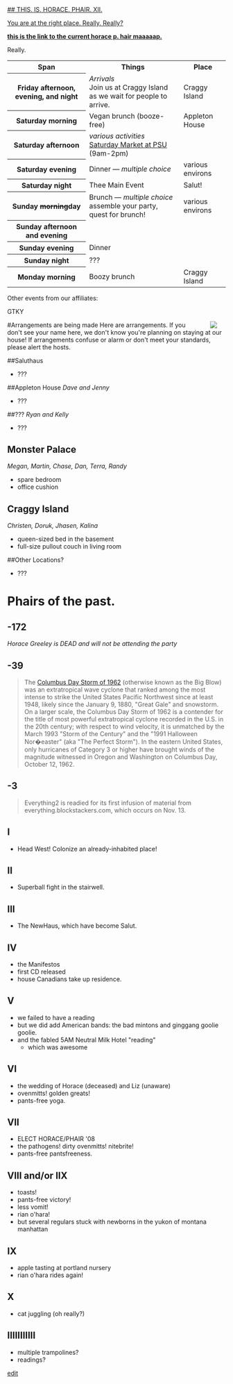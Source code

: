 <a class="anchor" href="#look-at-me" name="look-at-me">
## THIS. IS. HORACE. PHAIR. XII.

You are at the right place. Really. Really?

<strong><a href="http://goo.gl/maps/OFoWI">this is the link to the current horace p. hair maaaaap.</a></strong>

Really.

<table width="80%" cellspacing="0" cellpadding="3"><tr><th>Span</th><th>Things</th><th>Place</th></tr>

<tr><th>Friday afternoon, evening, and night</th><td><em>Arrivals</em><br />
Join us at Craggy Island as we wait for people to arrive.</td><td>Craggy Island</td></tr>

<tr><th>Saturday morning</th><td>Vegan brunch (booze-free)</td><td>Appleton House</td></tr>

<tr><th>Saturday afternoon</th><td><em>various activities</em><br />
<a href="http://www.portlandfarmersmarket.org/markets/psu/">Saturday Market at PSU</a> (9am-2pm)<br />
</td><td>
</td></tr>

<tr><th>Saturday evening</th><td>Dinner &mdash; <em>multiple choice</em><br />
</td><td>various environs
</td></tr>

<tr><th>Saturday night</th><td>Thee Main Event<br />
</td><td>Salut!
</td></tr>

<tr><th>Sunday <strike>morning</strike>day</th><td>Brunch &mdash;
<em>multiple choice</em><br />
assemble your party, quest for brunch!
</td><td>various environs
</td></tr>

<tr><th>Sunday afternoon and evening</th><td>
</td><td>
</td></tr>

<tr><th>Sunday evening</th><td>Dinner<br />
</td><td>
</td></tr>

<tr><th>Sunday night</th><td> ??? <br />
</td><td>
</td></tr>

<tr><th>Monday morning</th><td>Boozy brunch</td><td>Craggy Island</td></tr>
</table>



Other events from our affiliates:
 
<div class="backgroundtext"><span class="backgroundtext">GTKY</span></div>

#Arrangements are being made
<img src="http://img84.imageshack.us/img84/2983/rowanandpaulanimationaf0.gif" align="right" hspace="20">Here are arrangements. If you don't see your name here, we don't know you're planning on staying at our house! If arrangements confuse or alarm or don't meet your standards, please alert the hosts.

##Saluthaus
<em></em>
* ???

##Appleton House
<em>Dave and Jenny</em>
* ???

##???
<em>Ryan and Kelly</em>
* ???

## Monster Palace
<em>Megan, Martin, Chase, Dan, Terra, Randy</em>

* spare bedroom
* office cushion

## Craggy Island
<em>Christen, Doruk, Jhasen, Kalina</em>

* queen-sized bed in the basement
* full-size pullout couch in living room

##Other Locations?
* ???
 

# <a name="will_happen"></a><span title="something witty">Phairs of the past.</span>

## -172
<em>Horace Greeley is DEAD and will not be attending the
party</em>

## -39
> The [Columbus Day Storm of 1962](http://en.wikipedia.org/wiki/Columbus_Day_Storm_of_1962) 
> (otherwise known as the Big Blow) was an extratropical wave cyclone that ranked among the most 
> intense to strike the United States Pacific Northwest since at least 1948, likely since the 
> January 9, 1880, "Great Gale" and snowstorm. On a larger scale, the Columbus Day Storm of 1962 is 
> a contender for the title of most powerful extratropical cyclone recorded in the U.S. in the 20th 
> century; with respect to wind velocity, it is unmatched by the March 1993 "Storm of the Century" 
> and the "1991 Halloween Nor�easter" (aka "The Perfect Storm"). In the eastern United States, only 
> hurricanes of Category 3 or higher have brought winds of the magnitude witnessed in Oregon and 
> Washington on Columbus Day, October 12, 1962.

## -3
> Everything2 is readied for its first infusion of material from everything.blockstackers.com, which occurs on Nov. 13.

## I &nbsp;
* Head West! Colonize an already-inhabited place!

## II
* Superball fight in the stairwell.

## III
* The NewHaus, which have become Salut.

## IV
* the Manifestos
* first CD released
* house Canadians take up residence.

## V
* we failed to have a reading
* but we did add American bands: the bad mintons and ginggang goolie goolie.
* and the fabled 5AM Neutral Milk Hotel "reading"
  * which was awesome 

## VI
* the wedding of Horace (deceased) and Liz (unaware)
* ovenmitts!  golden greats! 
* pants-free yoga.

## VII
* ELECT HORACE/PHAIR '08
* the pathogens! dirty ovenmitts!  nitebrite!
* pants-free pantsfreeness.

## VIII and/or IIX
* toasts!
* pants-free victory!
* less vomit!
* rian o'hara!
* but several regulars stuck with newborns in the yukon of montana manhattan 

## IX
* apple tasting at portland nursery
* rian o'hara rides again!

## X
* cat juggling (oh really?)

## IIIIIIIIIII
* multiple trampolines?
* readings?

[edit](/potato)
